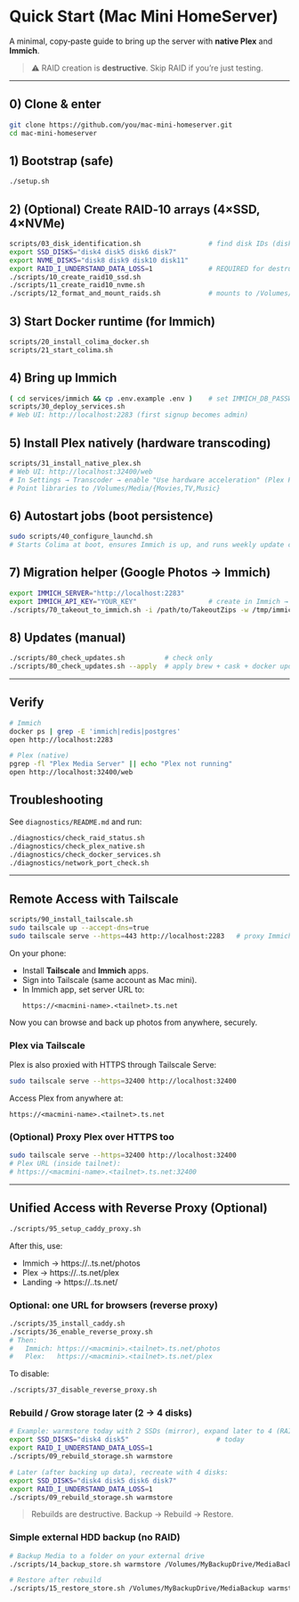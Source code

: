# Quick Start (Mac Mini HomeServer)

A minimal, copy‑paste guide to bring up the server with **native Plex** and **Immich**.

> ⚠️ RAID creation is **destructive**. Skip RAID if you’re just testing.

---

## 0) Clone & enter
```bash
git clone https://github.com/you/mac-mini-homeserver.git
cd mac-mini-homeserver
```

## 1) Bootstrap (safe)
```bash
./setup.sh
```

## 2) (Optional) Create RAID‑10 arrays (4×SSD, 4×NVMe)
```bash
scripts/03_disk_identification.sh                 # find disk IDs (disk4 disk5 ...)
export SSD_DISKS="disk4 disk5 disk6 disk7"
export NVME_DISKS="disk8 disk9 disk10 disk11"
export RAID_I_UNDERSTAND_DATA_LOSS=1              # REQUIRED for destructive ops
./scripts/10_create_raid10_ssd.sh
./scripts/11_create_raid10_nvme.sh
./scripts/12_format_and_mount_raids.sh            # mounts to /Volumes/Media and /Volumes/Photos
```

## 3) Start Docker runtime (for Immich)
```bash
scripts/20_install_colima_docker.sh
scripts/21_start_colima.sh
```

## 4) Bring up Immich
```bash
( cd services/immich && cp .env.example .env )    # set IMMICH_DB_PASSWORD in .env
scripts/30_deploy_services.sh
# Web UI: http://localhost:2283 (first signup becomes admin)
```

## 5) Install Plex natively (hardware transcoding)
```bash
scripts/31_install_native_plex.sh
# Web UI: http://localhost:32400/web
# In Settings → Transcoder → enable "Use hardware acceleration" (Plex Pass)
# Point libraries to /Volumes/Media/{Movies,TV,Music}
```

## 6) Autostart jobs (boot persistence)
```bash
sudo scripts/40_configure_launchd.sh
# Starts Colima at boot, ensures Immich is up, and runs weekly update checks (Sun 03:30)
```

## 7) Migration helper (Google Photos → Immich)
```bash
export IMMICH_SERVER="http://localhost:2283"
export IMMICH_API_KEY="YOUR_KEY"                  # create in Immich → Account → API Keys
./scripts/70_takeout_to_immich.sh -i /path/to/TakeoutZips -w /tmp/immich-import
```

## 8) Updates (manual)
```bash
./scripts/80_check_updates.sh          # check only
./scripts/80_check_updates.sh --apply  # apply brew + cask + docker updates
```

---

## Verify
```bash
# Immich
docker ps | grep -E 'immich|redis|postgres'
open http://localhost:2283

# Plex (native)
pgrep -fl "Plex Media Server" || echo "Plex not running"
open http://localhost:32400/web
```

## Troubleshooting
See `diagnostics/README.md` and run:
```bash
./diagnostics/check_raid_status.sh
./diagnostics/check_plex_native.sh
./diagnostics/check_docker_services.sh
./diagnostics/network_port_check.sh
```


---

## Remote Access with Tailscale

```bash
scripts/90_install_tailscale.sh
sudo tailscale up --accept-dns=true
sudo tailscale serve --https=443 http://localhost:2283   # proxy Immich with HTTPS
```

On your phone:
- Install **Tailscale** and **Immich** apps.  
- Sign into Tailscale (same account as Mac mini).  
- In Immich app, set server URL to:  
  ```
  https://<macmini-name>.<tailnet>.ts.net
  ```

Now you can browse and back up photos from anywhere, securely.



### Plex via Tailscale

Plex is also proxied with HTTPS through Tailscale Serve:

```bash
sudo tailscale serve --https=32400 http://localhost:32400
```

Access Plex from anywhere at:

```
https://<macmini-name>.<tailnet>.ts.net
```



### (Optional) Proxy Plex over HTTPS too
```bash
sudo tailscale serve --https=32400 http://localhost:32400
# Plex URL (inside tailnet):
# https://<macmini-name>.<tailnet>.ts.net:32400
```


---

## Unified Access with Reverse Proxy (Optional)

```bash
./scripts/95_setup_caddy_proxy.sh
```

After this, use:
- Immich → https://<macmini>.<tailnet>.ts.net/photos
- Plex   → https://<macmini>.<tailnet>.ts.net/plex
- Landing → https://<macmini>.<tailnet>.ts.net/


### Optional: one URL for browsers (reverse proxy)
```bash
./scripts/35_install_caddy.sh
./scripts/36_enable_reverse_proxy.sh
# Then:
#   Immich: https://<macmini>.<tailnet>.ts.net/photos
#   Plex:   https://<macmini>.<tailnet>.ts.net/plex
```
To disable:
```bash
./scripts/37_disable_reverse_proxy.sh
```


### Rebuild / Grow storage later (2 → 4 disks)
```bash
# Example: warmstore today with 2 SSDs (mirror), expand later to 4 (RAID10)
export SSD_DISKS="disk4 disk5"                      # today
export RAID_I_UNDERSTAND_DATA_LOSS=1
./scripts/09_rebuild_storage.sh warmstore

# Later (after backing up data), recreate with 4 disks:
export SSD_DISKS="disk4 disk5 disk6 disk7"
export RAID_I_UNDERSTAND_DATA_LOSS=1
./scripts/09_rebuild_storage.sh warmstore
```
> Rebuilds are destructive. Backup → Rebuild → Restore.


### Simple external HDD backup (no RAID)
```bash
# Backup Media to a folder on your external drive
./scripts/14_backup_store.sh warmstore /Volumes/MyBackupDrive/MediaBackup

# Restore after rebuild
./scripts/15_restore_store.sh /Volumes/MyBackupDrive/MediaBackup warmstore
```
